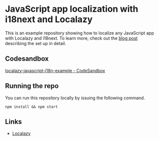 # JavaScript app localization with i18next and Localazy
This is an example repository showing how to localize any JavaScript app with Localazy and i18next. 
To learn more, check out the [blog post](https://localazy.com/javascript-app-localization-i18next-localazy) describing the set up in detail.

## Codesandbox
[localazy-javascript-i18n-example - CodeSandbox](https://codesandbox.io/s/localazy-javascript-i18n-example-imskh)

## Running the repo 
You can run this repository locally by issuing the following command.

```
npm install && npm start
```
## Links
* [Localazy](https://localazy.com/)
